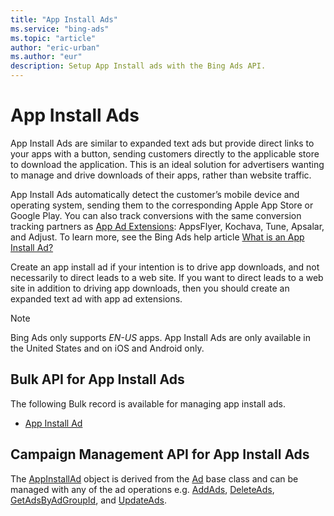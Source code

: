 ```yaml
---
title: "App Install Ads"
ms.service: "bing-ads"
ms.topic: "article"
author: "eric-urban"
ms.author: "eur"
description: Setup App Install ads with the Bing Ads API.
---
```

# App Install Ads
App Install Ads are similar to expanded text ads but provide direct links to your apps with a button, sending customers directly to the applicable store to download the application. This is an ideal solution for advertisers wanting to manage and drive downloads of their apps, rather than website traffic.

App Install Ads automatically detect the customer’s mobile device and operating system, sending them to the corresponding Apple App Store or Google Play. You can also track conversions with the same conversion tracking partners as [App Ad Extensions](/bingads/guides/ad-extensions): AppsFlyer, Kochava, Tune, Apsalar, and Adjust. To learn more, see the Bing Ads help article [What is an App Install Ad?](https://help.bingads.microsoft.com/#apex/3/en/56836/0)

Create an app install ad if your intention is to drive app downloads, and not necessarily to direct leads to a web site. If you want to direct leads to a web site in addition to driving app downloads, then you should create an expanded text ad with app ad extensions.

> [!NOTE]
> Bing Ads only supports *EN-US* apps. App Install Ads are only available in the United States and on iOS and Android only.

## <a name="bulk"></a>Bulk API for App Install Ads
The following Bulk record is available for managing app install ads.
* [App Install Ad](/binga/bingads/bulk-service/app-install-ad)

## <a name="campaign"></a>Campaign Management API for App Install Ads
The [AppInstallAd](/binga/bingads/campaign-management-service/appinstallad) object is derived from the [Ad](/binga/bingads/campaign-management-service/ad) base class and can be managed with any of the ad operations e.g. [AddAds](/binga/bingads/campaign-management-service/addads), [DeleteAds](/binga/bingads/campaign-management-service/deleteads), [GetAdsByAdGroupId](/binga/bingads/campaign-management-service/getadsbyadgroupid), and [UpdateAds](/binga/bingads/campaign-management-service/updateads). 
